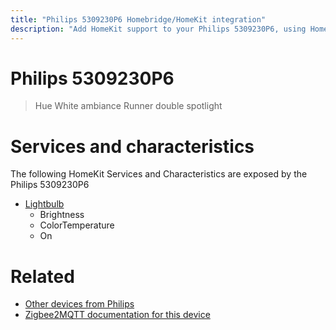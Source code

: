 ```yaml
---
title: "Philips 5309230P6 Homebridge/HomeKit integration"
description: "Add HomeKit support to your Philips 5309230P6, using Homebridge, Zigbee2MQTT and homebridge-z2m."
---
```

<!---
This file has been GENERATED using src/docgen/docgen.ts
DO NOT EDIT THIS FILE MANUALLY!
-->
# Philips 5309230P6
> Hue White ambiance Runner double spotlight


# Services and characteristics
The following HomeKit Services and Characteristics are exposed by
the Philips 5309230P6

* [Lightbulb](../../light.md)
  * Brightness
  * ColorTemperature
  * On


# Related
* [Other devices from Philips](../index.md#philips)
* [Zigbee2MQTT documentation for this device](https://www.zigbee2mqtt.io/devices/5309230P6.html)